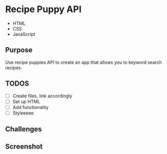# Recipe Puppy API
- HTML
- CSS
- JavaScript

## Purpose
Use recipe puppies API to create an app that allows you to keyword search recipes.

## TODOS
- [ ] Create files, link accordingly
- [ ] Set up HTML
- [ ] Add functionality
- [ ] Styleeeee

## Challenges

## Screenshot
